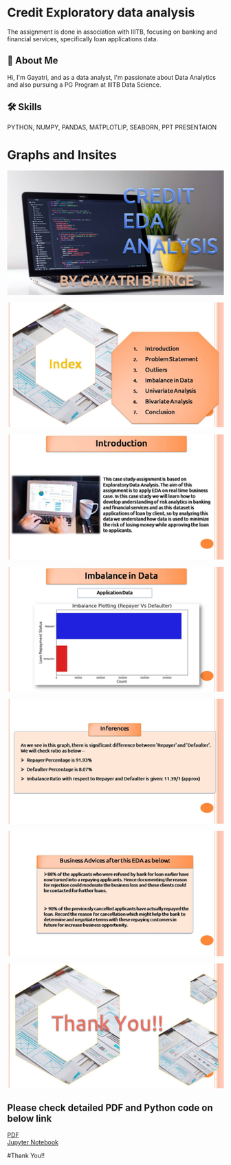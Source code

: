 
# Credit Exploratory data analysis


The assignment is done in association with IIITB, focusing on banking and financial services, specifically loan applications data.

## 🚀 About Me
Hi, I'm Gayatri, and  as a data analyst, I'm  passionate about Data Analytics and also pursuing a PG Program at IIITB Data Science. 


## 🛠 Skills
PYTHON, NUMPY, PANDAS, MATPLOTLIP, SEABORN, PPT PRESENTAION

# Graphs and Insites
![App Screenshot](https://github.com/GayatriBhinge/Credit_EDA_Assignment/blob/main/Slide1.JPG)

![App Screenshot](https://github.com/GayatriBhinge/Credit_EDA_Assignment/blob/main/Slide2.JPG)

![App Screenshot](https://github.com/GayatriBhinge/Credit_EDA_Assignment/blob/main/Slide3.JPG)

![App Screenshot](https://github.com/GayatriBhinge/Credit_EDA_Assignment/blob/main/Slide13.JPG)

![App Screenshot](https://github.com/GayatriBhinge/Credit_EDA_Assignment/blob/main/Slide14.JPG)

![App Screenshot](https://github.com/GayatriBhinge/Credit_EDA_Assignment/blob/main/Slide62.JPG)

![App Screenshot](https://github.com/GayatriBhinge/Credit_EDA_Assignment/blob/main/Slide63.JPG)

## Please check detailed PDF and Python code on below link
[PDF](https://github.com/GayatriBhinge/Credit_EDA_Assignment/blob/main/EDA_CREDIT_ASSIGNMENT_GayatriBhinge.pdf)
<br>
[Jupyter Notebook](https://github.com/GayatriBhinge/Credit_EDA_Assignment/blob/main/EDA_CREADIT_ASSIGNMENT_GayatriBhinge.ipynb)

#Thank You!!
